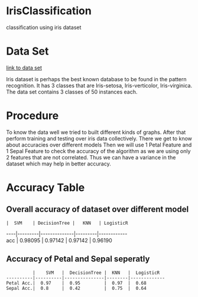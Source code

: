 # IrisClassification
 classification using iris dataset

 # Data Set #
 [link to data set](https://archive.ics.uci.edu/ml/machine-learning-databases/iris/iris.data)

 Iris dataset is perhaps the best known database to be found in the pattern recognition.
 It has 3 classes that are Iris-setosa, Iris-verticolor, Iris-virginica.
 The data set contains 3 classes of 50 instances each.

 # Procedure #
 To know the data well we tried to built different kinds of graphs. After that perform training and testing over iris data collectively. There we get to know about  accuracies  over different models
 Then we will use 1 Petal Feature and 1 Sepal Feature to check the accuracy of the algorithm as we are using only 2 features that are not correlated. Thus we can have a variance in the dataset which may help in better accuracy.

 # Accuracy Table #
## Overall accuracy of dataset over different model ##

    |  SVM    | DecisionTree |   KNN   | LogisticR
----|---------|--------------|---------|------------    
acc | 0.98095 | 0.97142      | 0.97142 | 0.96190


## Accuracy of Petal and Sepal seperatly ##


              |    SVM   |  DecisionTree |  KNN   |  LogisticR
    ----------|----------|---------------|--------|-------------          
    Petal Acc.|  0.97    |  0.95         |  0.97  |  0.68
    Sepal Acc.|  0.8     |  0.42         |  0.75  |  0.64

